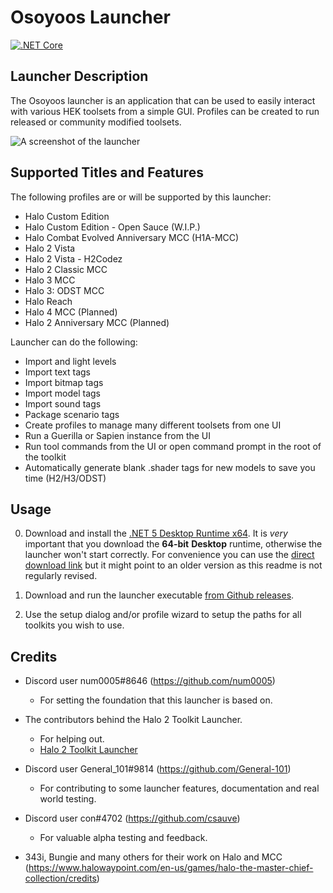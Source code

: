 # Osoyoos Launcher

[![.NET Core](https://github.com/num0005/Osoyoos-Launcher/actions/workflows/dotnet-5.yml/badge.svg)](https://github.com/num0005/Osoyoos-Launcher/actions/workflows/dotnet-5.yml)

## Launcher Description
The Osoyoos launcher is an application that can be used to easily interact with various HEK toolsets from a simple GUI. Profiles can be created to run released or community modified toolsets.

![A screenshot of the launcher](Osoyoos.png?raw=true "screenshot of the launcher")

## Supported Titles and Features
The following profiles are or will be supported by this launcher:

 * Halo Custom Edition
 * Halo Custom Edition - Open Sauce (W.I.P.)
 * Halo Combat Evolved Anniversary MCC (H1A-MCC)
 * Halo 2 Vista
 * Halo 2 Vista - H2Codez 
 * Halo 2 Classic MCC
 * Halo 3 MCC
 * Halo 3: ODST MCC
 * Halo Reach
 * Halo 4 MCC (Planned)
 * Halo 2 Anniversary MCC (Planned)

Launcher can do the following:

 * Import and light levels
 * Import text tags
 * Import bitmap tags
 * Import model tags
 * Import sound tags
 * Package scenario tags
 * Create profiles to manage many different toolsets from one UI
 * Run a Guerilla or Sapien instance from the UI
 * Run tool commands from the UI or open command prompt in the root of the toolkit
 * Automatically generate blank .shader tags for new models to save you time (H2/H3/ODST)

## Usage

0. Download and install the [.NET 5 Desktop Runtime x64](https://dotnet.microsoft.com/download/dotnet/5.0/runtime). It is *very* important that you download the **64-bit** **Desktop** runtime, otherwise the launcher won't start correctly. For convenience you can use the [direct download link]( https://download.visualstudio.microsoft.com/download/pr/2bfb80f2-b8f2-44b0-90c1-d3c8c1c8eac8/409dd3d3367feeeda048f4ff34b32e82/windowsdesktop-runtime-5.0.13-win-x64.exe) but it might point to an older version as this readme is not regularly revised.

1. Download and run the launcher executable [from Github releases](https://github.com/num0005/Osoyoos-Launcher/releases).
2. Use the setup dialog and/or profile wizard to setup the paths for all toolkits you wish to use.

## Credits

 * Discord user num0005#8646 (https://github.com/num0005)
   * For setting the foundation that this launcher is based on.

 * The contributors behind the Halo 2 Toolkit Launcher.
   * For helping out.
   * [Halo 2 Toolkit Launcher](https://github.com/Project-Cartographer/H2-Toolkit-Launcher)

 * Discord user General_101#9814 (https://github.com/General-101)
   * For contributing to some launcher features, documentation and real world testing.

 * Discord user con#4702 (https://github.com/csauve)
   * For valuable alpha testing and feedback.

 * 343i, Bungie and many others for their work on Halo and MCC (https://www.halowaypoint.com/en-us/games/halo-the-master-chief-collection/credits)
